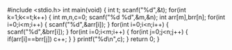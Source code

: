 #include <stdio.h>
int main(void)
{
	int t;
	scanf("%d",&t);
	for(int k=1;k<=t;k++)
	{
	    int m,n,c=0;
	    scanf("%d %d",&m,&n);
	    int arr[m],brr[n];
	    for(int i=0;i<m;i++)
	    {
	        scanf("%d",&arr[i]);
	    }
	    for(int i=0;i<n;i++)
	    {
	        scanf("%d",&brr[i]);
	    }
	    for(int i=0;i<m;i++)
    	{
    	    for(int j=0;j<n;j++)
    	    {
    	       if(arr[i]==brr[j])
    	           c++;
    	    }
	    }
	    printf("%d\n",c);
    }
	return 0;
}



